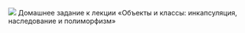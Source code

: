 ![](https://github.com/netology-code/py-homeworks-basic/tree/master/6.classes#домашнее-задание-к-лекции-объекты-и-классы-инкапсуляция-наследование-и-полиморфизм)
Домашнее задание к лекции «Объекты и классы: инкапсуляция, наследование и полиморфизм»
